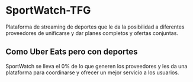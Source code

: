 # SportWatch-TFG
Plataforma de streaming de deportes que le da la posibilidad a diferentes proveedores de unificarse y dar planes completos y ofertas conjuntas.

## Como Uber Eats pero con deportes
SportWatch se lleva el 0% de lo que generen los proveedores y les da una plataforma para coordinarse y ofrecer un mejor servicio a los usuarios.
